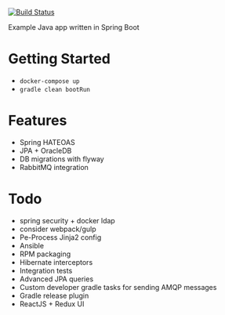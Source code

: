 [![Build Status](https://travis-ci.org/w4tson/blackfriar.svg?branch=master)](https://travis-ci.org/w4tson/blackfriar)

Example Java app written in Spring Boot

# Getting Started


 * `docker-compose up`
 *  `gradle clean bootRun`

# Features

 *  Spring HATEOAS
 *  JPA + OracleDB
 *  DB migrations with flyway
 *  RabbitMQ integration


# Todo

 * spring security + docker ldap
 * consider webpack/gulp
 * Pe-Process Jinja2 config
 * Ansible
 * RPM packaging
 * Hibernate interceptors
 * Integration tests
 * Advanced JPA queries
 * Custom developer gradle tasks for sending AMQP messages
 * Gradle release plugin
 * ReactJS + Redux UI
